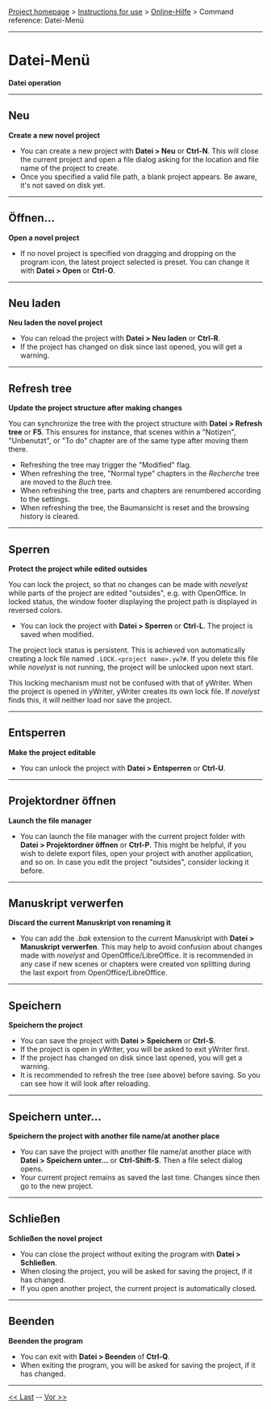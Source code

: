 [Project homepage](../index) > [Instructions for use](../usage) > [Online-Hilfe](help) > Command reference: Datei-Menü

--- 

# Datei-Menü 

**Datei operation**

--- 

## Neu 

**Create a new novel project**

- You can create a new project with **Datei > Neu** or **Ctrl-N**. This will close the current project
  and open a file dialog asking for the location and file name of the project to create.
- Once you specified a valid file path, a blank project appears. Be aware, it's not saved on disk yet.

--- 

## Öffnen... 

**Open a novel project**

- If no novel project is specified von dragging and dropping on the program icon,
  the latest project selected is preset. You can change it with **Datei > Open** or **Ctrl-O**.

--- 

## Neu laden

**Neu laden the novel project**

- You can reload the project with **Datei > Neu laden** or **Ctrl-R**.
- If the project has changed on disk since last opened, you will get a warning.

--- 

## Refresh tree

**Update the project structure after making changes**

You can synchronize the tree with the project structure with **Datei > Refresh tree** or **F5**.
This ensures for instance, 
that scenes within a "Notizen", "Unbenutzt", or "To do" chapter are of the same type after moving them there.
- Refreshing the tree may trigger the "Modified" flag.
- When refreshing the tree, "Normal type" chapters in the *Recherche* tree are moved to the *Buch* tree.
- When refreshing the tree, parts and chapters are renumbered according to the settings. 
- When refreshing the tree, the Baumansicht is reset and the browsing history is cleared.

--- 

## Sperren 

**Protect the project while edited outsides**

You can lock the project, so that no changes can be made with *novelyst* while parts of the project are
edited "outsides", e.g. with OpenOffice. In locked status, the window footer displaying the project path
is displayed in reversed colors. 
 
- You can lock the project with **Datei > Sperren** or **Ctrl-L**. The project is saved when modified.

The project lock status is persistent. This is achieved von automatically creating a lock file 
named `.LOCK.<project name>.yw7#`. If you delete this file while *novelyst* is not running, the project 
will be unlocked upon next start.  

This locking mechanism must not be confused with that of yWriter. When the project is opened in yWriter, 
yWriter creates its own lock file. If *novelyst* finds this, it will neither load nor save the project. 

--- 

## Entsperren

**Make the project editable**

- You can unlock the project with **Datei > Entsperren** or **Ctrl-U**. 

--- 

## Projektordner öffnen

**Launch the file manager**

- You can launch the file manager with the current project folder with **Datei > Projektordner öffnen** or **Ctrl-P**. 
This might be helpful, if you wish to delete export files, open your project with another application, and so on. 
In case you edit the project "outsides", consider locking it before.

---

## Manuskript verwerfen

**Discard the current Manuskript von renaming it**

- You can add the *.bak* extension to the current Manuskript with **Datei > Manuskript verwerfen**. 
This may help to avoid confusion about changes made with *novelyst* and OpenOffice/LibreOffice. 
It is recommended in any case if new scenes or chapters were created von splitting during the 
last export from OpenOffice/LibreOffice. 

--- 

## Speichern

**Speichern the project**

- You can save the project with **Datei > Speichern** or **Ctrl-S**.
- If the project is open in yWriter, you will be asked to exit yWriter first.
- If the project has changed on disk since last opened, you will get a warning.
- It is recommended to refresh the tree (see above) before saving. So you can see how 
  it will look after reloading. 

--- 

## Speichern unter...

**Speichern the project with another file name/at another place**

- You can save the project with another file name/at another place with **Datei > Speichern unter...** or **Ctrl-Shift-S**. Then a file select dialog opens.
- Your current project remains as saved the last time. Changes since then go to the new project.

--- 

## Schließen

**Schließen the novel project**

- You can close the project without exiting the program with **Datei > Schließen**.
- When closing the project, you will be asked for saving the project, if it has changed.
- If you open another project, the current project is automatically closed.

--- 

## Beenden

**Beenden the program**

- You can exit with **Datei > Beenden** of **Ctrl-Q**.
- When exiting the program, you will be asked for saving the project, if it has changed.

--- 

[<< Last](tree_context_menu) -- [Vor >>](view_menu)